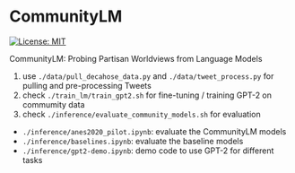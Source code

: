 # CommunityLM
[![License: MIT](https://img.shields.io/badge/License-MIT-yellow.svg)](https://opensource.org/licenses/MIT)

CommunityLM: Probing Partisan Worldviews from Language Models

1. use `./data/pull_decahose_data.py` and `./data/tweet_process.py` for pulling and pre-processing Tweets
2. check `./train_lm/train_gpt2.sh` for fine-tuning / training GPT-2 on commumity data
3. check `./inference/evaluate_community_models.sh` for evaluation
  - `./inference/anes2020_pilot.ipynb`: evaluate the CommunityLM models
  - `./inference/baselines.ipynb`: evaluate the baseline models
  - `./inference/gpt2-demo.ipynb`: demo code to use GPT-2 for different tasks
